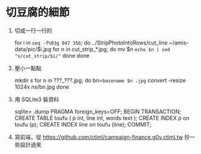 切豆腐的細節
============

1. 切成一行一行的

    for i in `seq -f%03g 047 356`; do
      ../StripPhotoIntoRows/cut_line ~/amis-data/pic/$i.jpg
      for n in cut_strip_*.jpg; do
        mv $n `echo $n | sed "s/cut_strip/$i/"`
      done
    done

2. 壓小一點點

    mkdir s
    for n in ???_???.jpg; do
      bn=`basename $n .jpg`
      convert -resize 1024x $n s/$bn.jpg
    done

3. 用 SQLite3 裝資料

    sqlite> .dump
    PRAGMA foreign_keys=OFF;
    BEGIN TRANSACTION;
    CREATE TABLE toufu ( p int, line int, words text );
    CREATE INDEX p on toufu (p);
    CREATE INDEX line on toufu (line);
    COMMIT;

4. 寫前端，從 https://github.com/ctiml/campaign-finance.g0v.ctiml.tw 抄一些設計過來
